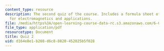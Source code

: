 ```yaml
---
content_type: resource
description: The second quiz of the course. Includes a formula sheet of basic equations
  for electromagnetics and applications.
file: /media/https%3A/open-learning-course-data-rc.s3.amazonaws.com/6-013-electromagnetics-and-applications-fall-2005/d164e8e1b208d6c88820452025b5f028_q2.pdf
file_type: application/pdf
resourcetype: Document
title: Quiz 2
uid: d164e8e1-b208-d6c8-8820-452025b5f028
---
```

